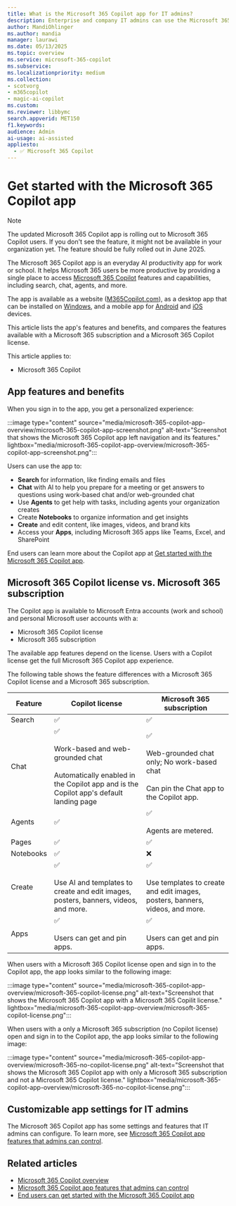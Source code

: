 ```yaml
---  
title: What is the Microsoft 365 Copilot app for IT admins?
description: Enterprise and company IT admins can use the Microsoft 365 Copilot app to help users be more productive at work or school. The app is available as a website and an app that can be installed on Windows, Android, and iOS devices. Learn more about the app's benefits and compare the features available with a Microsoft 365 subscription and a Microsoft 365 Copilot license.
author: MandiOhlinger
ms.author: mandia
manager: laurawi
ms.date: 05/13/2025
ms.topic: overview
ms.service: microsoft-365-copilot
ms.subservice: 
ms.localizationpriority: medium
ms.collection: 
- scotvorg
- m365copilot
- magic-ai-copilot
ms.custom:  
ms.reviewer: libbymc
search.appverid: MET150
f1.keywords: 
audience: Admin
ai-usage: ai-assisted
appliesto:
  - ✅ Microsoft 365 Copilot
---
```


# Get started with the Microsoft 365 Copilot app

> [!NOTE]
> The updated Microsoft 365 Copilot app is rolling out to Microsoft 365 Copilot users. If you don't see the feature, it might not be available in your organization yet. The feature should be fully rolled out in June 2025.

The Microsoft 365 Copilot app is an everyday AI productivity app for work or school. It helps Microsoft 365 users be more productive by providing a single place to access [Microsoft 365 Copilot](microsoft-365-copilot-overview.md) features and capabilities, including search, chat, agents, and more.

The app is available as a website ([M365Copilot.com](https://www.M365Copilot.com)), as a desktop app that can be installed on [Windows](https://apps.microsoft.com/detail/9wzdncrd29v9), and a mobile app for [Android](https://support.microsoft.com/office/microsoft-365-copilot-app-for-android-0383d031-a1c6-46c9-b734-53cd1d22765b) and [iOS](https://support.microsoft.com/office/microsoft-365-copilot-app-for-ios-c8880c05-883a-46b6-ad32-9bffa31228d0) devices.

This article lists the app's features and benefits, and compares the features available with a Microsoft 365 subscription and a Microsoft 365 Copilot license.

This article applies to:

- Microsoft 365 Copilot

## App features and benefits

When you sign in to the app, you get a personalized experience:

:::image type="content" source="media/microsoft-365-copilot-app-overview/microsoft-365-copilot-app-screenshot.png" alt-text="Screenshot that shows the Microsoft 365 Copilot app left navigation and its features." lightbox="media/microsoft-365-copilot-app-overview/microsoft-365-copilot-app-screenshot.png":::

Users can use the app to:

- **Search** for information, like finding emails and files
- **Chat** with AI to help you prepare for a meeting or get answers to questions using work-based chat and/or web-grounded chat
- Use **Agents** to get help with tasks, including agents your organization creates
- Create **Notebooks** to organize information and get insights
- **Create** and edit content, like images, videos, and brand kits
- Access your **Apps**, including Microsoft 365 apps like Teams, Excel, and SharePoint

End users can learn more about the Copilot app at [Get started with the Microsoft 365 Copilot app](https://support.microsoft.com/topic/get-started-with-the-microsoft-365-copilot-app-092599f1-5917-4bd6-bd59-58af628bbc39).

## Microsoft 365 Copilot license vs. Microsoft 365 subscription

The Copilot app is available to Microsoft Entra accounts (work and school) and personal Microsoft user accounts with a:

- Microsoft 365 Copilot license
- Microsoft 365 subscription

The available app features depend on the license. Users with a Copilot license get the full Microsoft 365 Copilot app experience.

The following table shows the feature differences with a Microsoft 365 Copilot license and a Microsoft 365 subscription.

| Feature | Copilot license | Microsoft 365 subscription |
|---|---|---|
| Search | ✅ | ✅ |
| Chat | ✅ <br><br> Work-based and web-grounded chat <br/><br/>Automatically enabled in the Copilot app and is the Copilot app's default landing page | ✅ <br><br> Web-grounded chat only; No work-based chat <br/><br/>Can pin the Chat app to the Copilot app. |
| Agents | ✅ | ✅ <br/><br/> Agents are metered. |
| Pages | ✅ | ✅ |
| Notebooks | ✅ | ❌ |
| Create | ✅ <br/><br/> Use AI and templates to create and edit images, posters, banners, videos, and more. | ✅ <br><br> Use templates to create and edit images, posters, banners, videos, and more. |
| Apps | ✅ <br/><br/>Users can get and pin apps. | ✅ <br/><br/>Users can get and pin apps. |

When users with a Microsoft 365 Copilot license open and sign in to the Copilot app, the app looks similar to the following image:

:::image type="content" source="media/microsoft-365-copilot-app-overview/microsoft-365-copilot-license.png" alt-text="Screenshot that shows the Microsoft 365 Copilot app with a Microsoft 365 Copilit license." lightbox="media/microsoft-365-copilot-app-overview/microsoft-365-copilot-license.png":::

When users with a only a Microsoft 365 subscription (no Copilot license) open and sign in to the Copilot app, the app looks similar to the following image:

:::image type="content" source="media/microsoft-365-copilot-app-overview/microsoft-365-no-copilot-license.png" alt-text="Screenshot that shows the Microsoft 365 Copilot app with only a Microsoft 365 subscription and not a Microsoft 365 Copilot license." lightbox="media/microsoft-365-copilot-app-overview/microsoft-365-no-copilot-license.png":::

## Customizable app settings for IT admins

The Microsoft 365 Copilot app has some settings and features that IT admins can configure. To learn more, see [Microsoft 365 Copilot app features that admins can control](microsoft-365-copilot-app-admin-settings.md).

## Related articles

- [Microsoft 365 Copilot overview](microsoft-365-copilot-overview.md)
- [Microsoft 365 Copilot app features that admins can control](microsoft-365-copilot-app-admin-settings.md)
- [End users can get started with the Microsoft 365 Copilot app](https://support.microsoft.com/topic/get-started-with-the-microsoft-365-copilot-app-092599f1-5917-4bd6-bd59-58af628bbc39)
